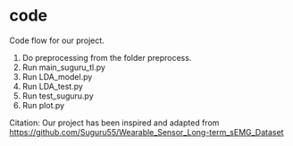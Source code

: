 

# code

Code flow for our project.
1) Do preprocessing from the folder preprocess.
2) Run main_suguru_tl.py
3) Run LDA_model.py
4) Run LDA_test.py
5) Run test_suguru.py
6) Run plot.py

Citation: Our project has been inspired and adapted from https://github.com/Suguru55/Wearable_Sensor_Long-term_sEMG_Dataset
